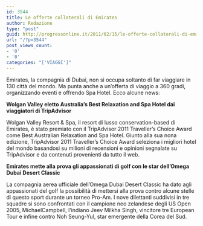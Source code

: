 ```yaml
---
id: 3544
title: Le offerte collaterali di Emirates
author: Redazione
type: "post"
guid: http://progressonline.it/2011/02/15/le-offerte-collaterali-di-emirates/
url: "/?p=3544"
post_views_count:
- '0'
- '0'
categories: "['VIAGGI']"
---
```


Emirates, la compagnia di Dubai, non si occupa soltanto di far viaggiare in 130 città del mondo. Ma punta anche a un’offerta di viaggio a 360 gradi, organizzando eventi e offrendo Spa Hotel. Ecco alcune news:

**Wolgan Valley eletto Australia’s Best Relaxation and Spa Hotel dai viaggiatori di TripAdvisor**

Wolgan Valley Resort &amp; Spa, il resort di lusso conservation-based di Emirates, è stato premiato con il TripAdvisor 2011 Traveller’s Choice Award come Best Australian Relaxation and Spa Hotel. Giunto alla sua nona edizione, TripAdvisor 2011 Traveller’s Choice Award seleziona i migliori hotel del mondo basandosi su milioni di recensioni e opinioni segnalate su TripAdvisor e da contenuti provenienti da tutto il web.

**Emirates mette alla prova gli appassionati di golf con le star dell’Omega Dubai Desert Classic**

La compagnia aerea ufficiale dell’Omega Dubai Desert Classic ha dato agli appassionati del golf la possibilità di mettersi alla prova contro alcune stelle di questo sport durante un torneo Pro-Am. I nove dilettanti suddivisi in tre squadre si sono confrontati con il campione neo zelandese degli US Open 2005, MichaelCampbell, l’indiano Jeev Milkha Singh, vincitore tre European Tour e infine contro Noh Seung-Yul, star emergente della Corea del Sud.